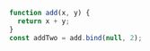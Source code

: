 ---
---
```javascript
  function add(x, y) {
    return x + y;
  }
  const addTwo = add.bind(null, 2);
```
